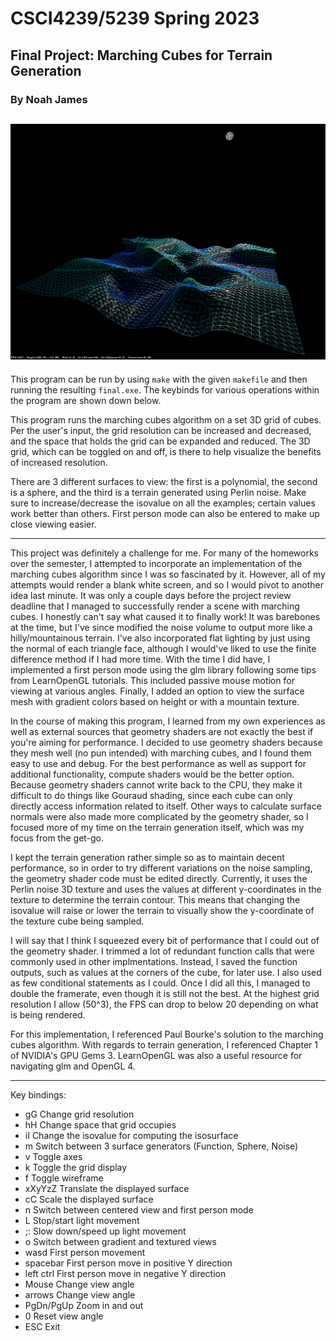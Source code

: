 # CSCI4239/5239 Spring 2023
## Final Project: Marching Cubes for Terrain Generation
### By Noah James

![Marching cubes terrain generation example](images/terrain_demo.png)
---

This program can be run by using `make` with the given `makefile` and then running the resulting `final.exe`. The keybinds for various operations within the program are shown down below.

This program runs the marching cubes algorithm on a set 3D grid of cubes. Per the user's input, the grid resolution can be increased and decreased, and the space that holds the grid can be expanded and reduced. The 3D grid, which can be toggled on and off, is there to help visualize the benefits of increased resolution.

There are 3 different surfaces to view: the first is a polynomial, the second is a sphere, and the third is a terrain generated using Perlin noise. Make sure to increase/decrease the isovalue on all the examples; certain values work better than others. First person mode can also be entered to make up close viewing easier.

---

This project was definitely a challenge for me. For many of the homeworks over the semester, I attempted to incorporate an implementation of the marching cubes algorithm since I was so fascinated by it. However, all of my attempts would render a blank white screen, and so I would pivot to another idea last minute. It was only a couple days before the project review deadline that I managed to successfully render a scene with marching cubes. I honestly can't say what caused it to finally work! It was barebones at the time, but I've since modified the noise volume to output more like a hilly/mountainous terrain. I've also incorporated flat lighting by just using the normal of each triangle face, although I would've liked to use the finite difference method if I had more time. With the time I did have, I implemented a first person mode using the glm library following some tips from LearnOpenGL tutorials. This included passive mouse motion for viewing at various angles. Finally, I added an option to view the surface mesh with gradient colors based on height or with a mountain texture.

In the course of making this program, I learned from my own experiences as well as external sources that geometry shaders are not exactly the best if you're aiming for performance. I decided to use geometry shaders because they mesh well (no pun intended) with marching cubes, and I found them easy to use and debug. For the best performance as well as support for additional functionality, compute shaders would be the better option. Because geometry shaders cannot write back to the CPU, they make it difficult to do things like Gouraud shading, since each cube can only directly access information related to itself. Other ways to calculate surface normals were also made more complicated by the geometry shader, so I focused more of my time on the terrain generation itself, which was my focus from the get-go.

I kept the terrain generation rather simple so as to maintain decent performance, so in order to try different variations on the noise sampling, the geometry shader code must be edited directly. Currently, it uses the Perlin noise 3D texture and uses the values at different y-coordinates in the texture to determine the terrain contour. This means that changing the isovalue will raise or lower the terrain to visually show the y-coordinate of the texture cube being sampled. 

I will say that I think I squeezed every bit of performance that I could out of the geometry shader. I trimmed a lot of redundant function calls that were commonly used in other implmentations. Instead, I saved the function outputs, such as values at the corners of the cube, for later use. I also used as few conditional statements as I could. Once I did all this, I managed to double the framerate, even though it is still not the best. At the highest grid resolution I allow (50^3), the FPS can drop to below 20 depending on what is being rendered.

For this implementation, I referenced Paul Bourke's solution to the marching cubes algorithm. With regards to terrain generation, I referenced Chapter 1 of NVIDIA's GPU Gems 3. LearnOpenGL was also a useful resource for navigating glm and OpenGL 4.


---

Key bindings:
-  gG         Change grid resolution
-  hH         Change space that grid occupies
-  iI         Change the isovalue for computing the isosurface
-  m          Switch between 3 surface generators (Function, Sphere, Noise)
-  v          Toggle axes
-  k          Toggle the grid display
-  f          Toggle wireframe
-  xXyYzZ     Translate the displayed surface
-  cC         Scale the displayed surface
-  n          Switch between centered view and first person mode
-  L          Stop/start light movement
-  ;:         Slow down/speed up light movement
-  o          Switch between gradient and textured views
-  wasd       First person movement
-  spacebar   First person move in positive Y direction
-  left ctrl  First person move in negative Y direction
-  Mouse      Change view angle
-  arrows     Change view angle
-  PgDn/PgUp  Zoom in and out
-  0          Reset view angle
-  ESC        Exit
